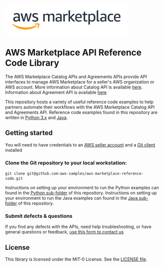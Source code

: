 ![image](images/AWS-Marketplace-logo.png)



# AWS Marketplace API Reference Code Library

The AWS Marketplace Catalog APIs and Agreements APIs provide API interfaces to manage AWS Marketplace for a seller's
AWS organization or AWS account. More information about Catalog API is available [here](https://docs.aws.amazon.com/marketplace-catalog/latest/api-reference/welcome.html).  Information about Agreement API is available [here](https://docs.aws.amazon.com/marketplace-catalog/latest/api-reference/agreements-api.html)

This repository hosts a variety of useful reference code examples to help partners automate their workflows with the
AWS Marketplace Catalog API and Agreements API. Reference code examples found in this repository
are written in [Python 3.x](./python) and [Java](./java).

## Getting started

You will need to have credentials to an [AWS seller account](https://docs.aws.amazon.com/marketplace/latest/userguide/user-guide-for-sellers.html)
 and a [Git client](https://git-scm.com/downloads) installed

### Clone the Git repository to your local workstation:
```
git clone git@github.com:aws-samples/aws-marketplace-reference-code.git
```

Instructions on setting up your environment to run the Python examples can found in the [Python sub-folder](./python) of this repository.
Instructions on setting up your environment to run the Java examples can found in the [Java sub-folder](./java) of this repository.  

### Submit defects & questions
If you find any defects with the APIs, need help troubleshooting, or have general questions or feedback, [use this form to contact us](https://aws.amazon.com/marketplace/management/contact-us/)

## License

This library is licensed under the MIT-0 License. See the [LICENSE file](LICENSE).

